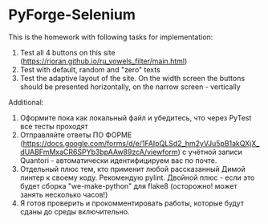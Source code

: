 # PyForge-Selenium

This is the homework with following tasks for implementation:
1) Test all 4 buttons on this site (https://rioran.github.io/ru_vowels_filter/main.html)
2) Test with default, random and "zero" texts
3) Test the adaptive layout of the site. On the width screen the buttons should be presented horizontally, on the narrow screen - vertically

Additional:
1) Оформите пока как локальный файл и убедитесь, что через PyTest все тесты проходят
2) Отправляйте ответы ПО ФОРМЕ (https://docs.google.com/forms/d/e/1FAIpQLSd2_hm2yVJu5pB1akQXjX_dUABFmMxaCR6SPYb3bpAAw89zcA/viewform) с учётной записи Quantori - автоматически идентифицируем вас по почте.
3) Отдельный плюс тем, кто применит любой рассказанный Димой линтер к своему коду. Рекомендую pylint. Двойной плюс - если это будет сборка "we-make-python" для flake8 (осторожно! может занять несколько часов!)
4) Я готов проверить и прокомментировать работы, которые будут сданы до среды включительно.
